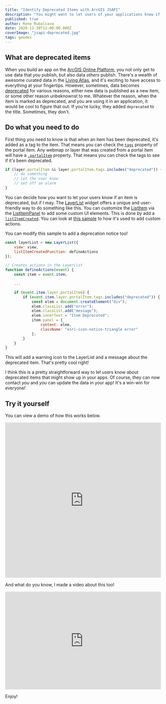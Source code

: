 ```yaml
---
title: "Identify Deprecated Items with ArcGIS JSAPI"
description: "You might want to let users of your applications know if a layer in the application has been deprecated. I'll show you how."
published: true
author: Rene Rubalcava
date: 2020-12-30T12:00:00.000Z
coverImage: "jsapi-deprecated.jpg"
tags: geodev
---
```


## What are deprecated items

When you build an app on the [ArcGIS Online Platform](https://www.esri.com/en-us/arcgis/products/arcgis-online/overview), you not only get to use data that _you_ publish, but also data _others_ publish. There's a wealth of awesome curated data in the [Living Atlas](https://livingatlas.arcgis.com/), and it's exciting to have access to everything at your fingertips. However, sometimes, data becomes [deprecated](https://enterprise.arcgis.com/en/portal/latest/use/item-details.htm#ESRI_SECTION3_5B0AA740695F424792447B4D1B600B27) for various reasons, either new data is published as a new item, or some other reason unbeknownst to me. Whatever the reason, when the item is marked as deprecated, and you are using it in an application, it would be cool to figure that out. If you're lucky, they added `deprecated` to the title. Sometimes, they don't.

## Do what you need to do

First thing you need to know is that when an item has been deprecated, it's added as a tag to the item. That means you can check the [`tags`](https://developers.arcgis.com/javascript/latest/api-reference/esri-portal-PortalItem.html#tags) property of the portal item. Any webmap or layer that was created from a portal item will have a [`.portalItem`](https://developers.arcgis.com/javascript/latest/api-reference/esri-portal-PortalItem.html) property. That means you can check the tags to see if it's been deprecated.

```js
if (layer.portalItem && layer.portalItem.tags.includes("deprecated")) {
    // do something
    // let the user know
    // set off an alarm
}
```

You can decide how you want to let your users know if an item is deprecated, but if I may. The [LayerList](https://developers.arcgis.com/javascript/latest/api-reference/esri-widgets-LayerList.html) widget offers a unique and user-friendly way to do something like this. You can customize the [ListItem](https://developers.arcgis.com/javascript/latest/api-reference/esri-widgets-LayerList-ListItem.html) via the [ListItemPanel](https://developers.arcgis.com/javascript/latest/api-reference/esri-widgets-LayerList-ListItemPanel.html) to add some custom UI elements. This is done by add a [`listItemCreated`](https://developers.arcgis.com/javascript/latest/api-reference/esri-widgets-LayerList.html#listItemCreatedFunction). You can look at [this sample](https://developers.arcgis.com/javascript/latest/sample-code/widgets-layerlist-actions/index.html) to how it's used to add custom actions.

You can modify this sample to add a deprecation notice too!

```js
const layerList = new LayerList({
    view: view,
    listItemCreatedFunction: defineActions
});

// Creates actions in the LayerList
function defineActions(event) {
    const item = event.item;

    ...

    if (event.item.layer.portalItem) {
        if (event.item.layer.portalItem.tags.includes("deprecated")) {
            const elem = document.createElement("div");
            elem.classList.add("error");
            elem.classList.add("message");
            elem.innerText = "Item Deprecated";
            item.panel = {
                content: elem,
                className: "esri-icon-notice-triangle error"
            };
        }
    }
}
```

This will add a warning icon to the LayerList and a message about the deprecated item. That's pretty cool right!

I think this is a pretty straightforward way to let users know about deprecated items that might show up in your apps. Of course, they can now contact _you_ and _you_ can update the data in your app! It's a win-win for everyone!

## Try it yourself

You can view a demo of how this works below.

<iframe height="500" style="width: 100%;" scrolling="no" title="LayerList widget Show Deprecated" src="https://codepen.io/odoe/embed/preview/BaKeWbq?height=500&theme-id=light&default-tab=html,result" frameborder="no" loading="lazy" allowtransparency="true" allowfullscreen="true">
  See the Pen <a href='https://codepen.io/odoe/pen/BaKeWbq'>LayerList widget Show Deprecated</a> by Rene Rubalcava
  (<a href='https://codepen.io/odoe'>@odoe</a>) on <a href='https://codepen.io'>CodePen</a>.
</iframe>

And what do you know, I made a video about this too!

<iframe width="100%" height="315" src="https://www.youtube.com/embed/HF_5gpcPoa8" frameborder="0" allow="accelerometer; autoplay; clipboard-write; encrypted-media; gyroscope; picture-in-picture" allowfullscreen></iframe>

Enjoy!
